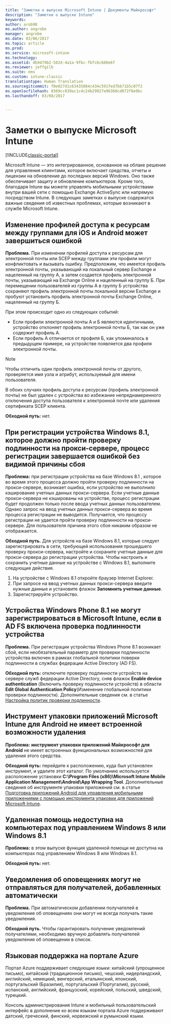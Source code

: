 ```yaml
---
title: "Заметки о выпуске Microsoft Intune | Документы Майкрософт"
description: "Заметки о выпуске Intune"
keywords: 
author: arob98
ms.author: angrobe
manager: angrobe
ms.date: 03/06/2017
ms.topic: article
ms.prod: 
ms.service: microsoft-intune
ms.technology: 
ms.assetid: db9479b2-582d-4a1a-9fbc-fbfc6c680e6f
ms.reviewer: jeffgilb
ms.suite: ems
ms.custom: intune-classic
translationtype: Human Translation
ms.sourcegitcommit: f0e027d1c63435084c434c591fed7bb71b5c07f2
ms.openlocfilehash: 8369cc039ac1c4c24b29927a96360cd872f8e9bc
ms.lasthandoff: 03/08/2017


---
```


# <a name="release-notes-for-microsoft-intune"></a>Заметки о выпуске Microsoft Intune

[!INCLUDE[classic-portal](../includes/classic-portal.md)]

Microsoft Intune — это интегрированное, основанное на облаке решение для управления клиентами, которое включает средства, отчеты и лицензии на обновление до последних версий Windows. Оно также обеспечивает защиту и обновление компьютеров. Кроме того, благодаря Intune вы можете управлять мобильными устройствами внутри вашей сети с помощью Exchange ActiveSync или напрямую посредством Intune. В следующих заметках о выпуске содержатся важные сведения об известных проблемах, которые возникают в службе Microsoft Intune.

<!-- 3-6-17: customer asked if this is still current; Stacie asked Chris Baldwin about it. Chris said it's a Samsung issue, but that he hasn't heard any reports about it for months, so he suggested that I share that with the customer and remove this item from the release notes. I'm only going to comment it out in case it resurfaces.
## Android users can’t send email when conditional access for Exchange Online is implemented

**Issue:** Users running Samsung Android 5.1.1 and later on their devices can't send email when conditional access for Exchange Online has been set up. Samsung acknowledges that the issue is in its built-in email client in Android 5.1.1 and later, and is investigating a fix.

**Workaround 1:** Advise users to use the Outlook app for Android.

**Workaround 2:** To let affected users send email, you can follow these steps:

1. Put each affected user in a security group in the “exempted groups” section of the conditional access policy for Exchange Online.
2. Let the user temporarily sync email on the built-in email client.
3. Remove the affected user from the exempted group, and confirm that the user can now send email.

Microsoft will continue to work closely with Samsung on a fix or additional workarounds.
-->


## <a name="changing-resource-access-profiles-between-groups-for-ios-and-android-might-fail"></a>Изменение профилей доступа к ресурсам между группами для iOS и Android может завершиться ошибкой
**Проблема.** При изменении профилей доступа к ресурсам для электронной почты или SCEP между группами эти профили могут конфликтовать и вызывать ошибку. Предположим, что имеется профиль электронной почты, указывающий на локальный сервер Exchange и нацеленный на группу А, а затем создается профиль электронной почты, указывающий на Exchange Online и нацеленный на группу Б. При перемещении пользователей из группы А в группу Б устройства сохраняют профиль электронной почты локальной версии Exchange и пробуют установить профиль электронной почты Exchange Online, нацеленный на группу Б.

При этом происходит одно из следующих событий: 
* Если профили электронной почты А и Б являются идентичными, устройство отклоняет профиль электронной почты Б, так как он уже содержит профиль A.
* Если профиль А отличается от профиля Б, как упоминалось в предыдущем примере, на устройстве появляется два профиля электронной почты.

> [!NOTE]
> Чтобы отличить один профиль электронной почты от другого, проверяется имя узла и атрибут, используемый для имени пользователя.

В обоих случаях профиль доступа к ресурсам (профиль электронной почты) не был удален с устройства во избежание непреднамеренного отключения доступа пользователя к электронной почте или удаления сертификата SCEP клиента.

**Обходной путь:** нет.

## <a name="when-you-enroll-a-windows-81-device-that-must-authenticate-to-a-proxy-server-the-enrollment-process-fails-with-no-visible-cause"></a>При регистрации устройства Windows 8.1, которое должно пройти проверку подлинности на прокси-сервере, процесс регистрации завершается ошибкой без видимой причины сбоя
**Проблема:** при регистрации устройства на базе Windows 8.1 , которое во время этого процесса должно пройти проверку подлинности на прокси-сервере, возникает ошибка, если устройство не выполнило кэширование учетных данных прокси-сервера. Если учетные данные прокси-сервера не кэшированы на устройстве, процесс регистрации будет продолжен только после ввода учетных данных пользователем. Однако запрос на ввод учетных данных прокси-сервера во время процесса регистрации не выводится. Получается, что процессу регистрации не удается пройти проверку подлинности на прокси-сервере. Для пользователя причина этого сбоя никаким образом не отображается.

**Обходной путь.** Для устройств на базе Windows 8.1, которые следует зарегистрировать в сети, требующей использования прошедшего проверку прокси-сервера, настройте и сохраните учетные данные для прокси-сервера до регистрации устройства. Чтобы настроить и сохранить учетные данные на устройстве с Windows 8.1, выполните следующие действия.

1.  На устройстве с Windows 8.1 откройте браузер Internet Explorer.
2.  При запросе на ввод учетных данных прокси-сервера введите нужные данные и установите флажок **Запомнить учетные данные**.
3.  Зарегистрируйте устройство.

## <a name="windows-phone-81-devices-fail-to-enroll-with-microsoft-intune-when-device-authentication-is-enabled-in-ad-fs"></a>Устройства Windows Phone 8.1 не могут зарегистрироваться в Microsoft Intune, если в AD FS включена проверка подлинности устройства
**Проблема.** При регистрации устройства Windows Phone 8.1 возникает сбой, если необязательный параметр для проверки подлинности устройства включен в рамках глобальной политики поверки подлинности в службах федерации Active Directory (AD FS).

**Обходной путь:** отключите проверку подлинности устройств на сервере служб федерации Active Directory, сняв флажок **Enable device authentication** (Включить проверку подлинности устройств) в области **Edit Global Authentication Policy**(Изменение глобальной политики проверки подлинности). Дополнительные сведения см. в статье [Настройка политик проверки подлинности](http://technet.microsoft.com/library/dn486781.aspx).


## <a name="microsoft-intune-app-wrapping-tool-for-android-has-no-built-in-uninstall-capability"></a>Инструмент упаковки приложений Microsoft Intune для Android не имеет встроенной возможности удаления
**Проблема:** **инструмент упаковки приложений Майкрософт для Android** не имеет встроенных функциональных возможностей для удаления этого средства.

**Обходной путь:** перейдите к расположению, куда был установлен инструмент, и удалите этот каталог. По умолчанию используется расположение установки **C:\Program Files (x86)\Microsoft Intune Mobile Application Management\Android\App Wrapping Tool**. Дополнительные сведения об инструменте упаковки приложений см. в статье [Подготовка приложений Android для управления мобильными приложениями с помощью инструмента упаковки для приложений Microsoft Intune](/intune/deploy-use/prepare-android-apps-for-mobile-application-management-with-the-microsoft-intune-app-wrapping-tool).

## <a name="remote-assistance-is-not-available-on-computers-that-run-windows-8-or-windows-81"></a>Удаленная помощь недоступна на компьютерах под управлением Windows 8 или Windows 8.1
**Проблема:** в этом выпуске функция удаленной помощи не доступна на компьютерах под управлением Windows 8 или Windows 8.1.

**Обходной путь:** нет.

## <a name="alert-notifications-for-recipients-that-are-automatically-added-might-not-work"></a>Уведомления об оповещениях могут не отправляться для получателей, добавленных автоматически
**Проблема.** При автоматическом добавлении получателей в уведомление об оповещениях они могут не всегда получать такие уведомления.

**Обходной путь.** Чтобы гарантировать получение уведомлений получателями, необходимо вручную добавлять получателей уведомления об оповещении в список.

## <a name="language-support-in-the-azure-portal"></a>Языковая поддержка на портале Azure
Портал Azure поддерживает следующие языки: китайский (упрощенное письмо), китайский (традиционное письмо), чешский, нидерландский, английский, немецкий, венгерский, итальянский, японский, португальский (Бразилия), португальский (Португалия), русский, испанский, английский, французский, корейский, польский, шведский, турецкий.

Консоль администрирования Intune и мобильный пользовательский интерфейс в дополнение ко всем языкам портала Azure поддерживают датский, греческий, финский, норвежский и румынский языки.

